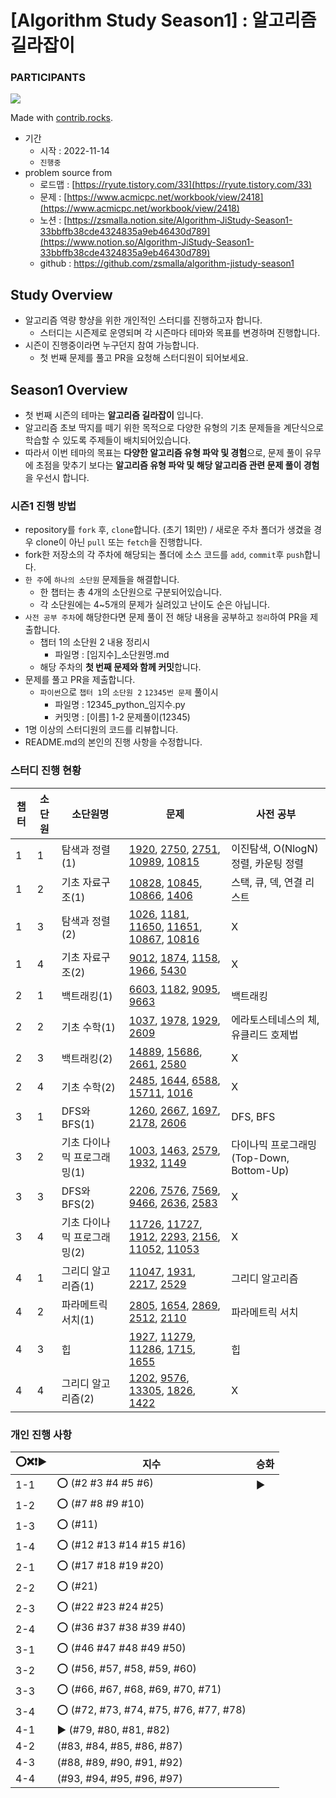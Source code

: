 # [Algorithm Study Season1] : 알고리즘 길라잡이
### PARTICIPANTS
<a href="https://github.com/zsmalla/algorithm-jistudy-season1/graphs/contributors">
  <img src="https://contrib.rocks/image?repo=zsmalla/algorithm-jistudy-season1" />
</a>

Made with [contrib.rocks](https://contrib.rocks).

- 기간
    - 시작 : 2022-11-14
    - `진행중`
- problem source from
    - 로드맵 : [https://ryute.tistory.com/33](https://ryute.tistory.com/33)
    - 문제  : [https://www.acmicpc.net/workbook/view/2418](https://www.acmicpc.net/workbook/view/2418)
    - 노션 : [https://zsmalla.notion.site/Algorithm-JiStudy-Season1-33bbffb38cde4324835a9eb46430d789](https://www.notion.so/Algorithm-JiStudy-Season1-33bbffb38cde4324835a9eb46430d789)
    - github : https://github.com/zsmalla/algorithm-jistudy-season1

## Study Overview

- 알고리즘 역량 향샹을 위한 개인적인 스터디를 진행하고자 합니다.
    - 스터디는 시즌제로 운영되며 각 시즌마다 테마와 목표를 변경하며 진행합니다.
- 시즌이 진행중이라면 누구던지 참여 가능합니다.
    - 첫 번째 문제를 풀고 PR을 요청해 스터디원이 되어보세요.

## Season1 Overview

- 첫 번째 시즌의 테마는 **알고리즘 길라잡이** 입니다.
- 알고리즘 초보 딱지를 떼기 위한 목적으로 다양한 유형의 기초 문제들을 계단식으로 학습할 수 있도록 주제들이 배치되어있습니다.
- 따라서 이번 테마의 목표는 **다양한 알고리즘 유형 파악 및 경험**으로, 문제 풀이 유무에 초점을 맞추기 보다는 **알고리즘 유형 파악 및 해당 알고리즘 관련 문제 풀이 경험**을 우선시 합니다.

### 시즌1 진행 방법

- repository를 `fork` 후, `clone`합니다. (초기 1회만) / 새로운 주차 폴더가 생겼을 경우 clone이 아닌 `pull` 또는 `fetch`을 진행합니다.
- fork한 저장소의 각 주차에 해당되는 폴더에 소스 코드를 `add`, `commit`후 `push`합니다.
- `한 주`에 `하나의 소단원` 문제들을 해결합니다.
    - 한 챕터는 총 4개의 소단원으로 구분되어있습니다.
    - 각 소단원에는 4~5개의 문제가 실려있고 난이도 순은 아닙니다.
- `사전 공부 주차`에 해당한다면 문제 풀이 전 해당 내용을 공부하고 `정리`하여 PR을 제출합니다.
    - 챕터 1의 소단원 2 내용 정리시
        - 파일명 : [임지수]_소단원명.md
    - 해당 주차의 **첫 번째 문제와 함께 커밋**합니다.
- 문제를 풀고 PR을 제출합니다.
    - `파이썬`으로 `챕터 1`의 `소단원 2` `12345번 문제` 풀이시
        - 파일명 : 12345_python_임지수.py
        - 커밋명 : [이름] 1-2 문제풀이(12345)
- 1명 이상의 스터디원의 코드를 리뷰합니다.
- README.md의 본인의 진행 사항을 수정합니다.
### 스터디 진행 현황

| 챕터  | 소단원 | 소단원명             | 문제                                                                                                                                                                                                                                                                                                                                       | 사전 공부                           |
|-----|-----|------------------|------------------------------------------------------------------------------------------------------------------------------------------------------------------------------------------------------------------------------------------------------------------------------------------------------------------------------------------|---------------------------------|
| 1   | 1   | 탐색과 정렬(1)        | [1920](https://www.acmicpc.net/problem/1920), [2750](https://www.acmicpc.net/problem/2750), [2751](https://www.acmicpc.net/problem/2751), [10989](https://www.acmicpc.net/problem/10989), [10815](https://www.acmicpc.net/problem/10815)                                                                                                 | 이진탐색, O(NlogN)정렬, 카운팅 정렬        |
| 1   | 2   | 기초 자료구조(1)       | [10828](https://www.acmicpc.net/problem/10828), [10845](https://www.acmicpc.net/problem/10845), [10866](https://www.acmicpc.net/problem/10866), [1406](https://www.acmicpc.net/problem/1406)                                                                                                                                             | 스택, 큐, 덱, 연결 리스트                |
| 1   | 3   | 탐색과 정렬(2)        | [1026](https://www.acmicpc.net/problem/1026), [1181](https://www.acmicpc.net/problem/1181), [11650](https://www.acmicpc.net/problem/11650), [11651](https://www.acmicpc.net/problem/11651), [10867](https://www.acmicpc.net/problem/10867), [10816](https://www.acmicpc.net/problem/10816)                                               | X                               |
| 1   | 4   | 기초 자료구조(2)       | [9012](https://www.acmicpc.net/problem/9012), [1874](https://www.acmicpc.net/problem/1874), [1158](https://www.acmicpc.net/problem/1158), [1966](https://www.acmicpc.net/problem/1966), [5430](https://www.acmicpc.net/problem/5430)                                                                                                     | X                               |
| 2   | 1   | 백트래킹(1)          | [6603](https://www.acmicpc.net/problem/6603), [1182](https://www.acmicpc.net/problem/1182), [9095](https://www.acmicpc.net/problem/9095), [9663](https://www.acmicpc.net/problem/9663)                                                                                                                                                   | 백트래킹                            |
| 2   | 2   | 기초 수학(1)         | [1037](https://www.acmicpc.net/problem/1037), [1978](https://www.acmicpc.net/problem/1978), [1929](https://www.acmicpc.net/problem/1929), [2609](https://www.acmicpc.net/problem/2609)                                                                                                                                                   | 에라토스테네스의 체, 유클리드 호제법            |
| 2   | 3   | 백트래킹(2)          | [14889](https://www.acmicpc.net/problem/14889), [15686](https://www.acmicpc.net/problem/15686), [2661](https://www.acmicpc.net/problem/2661), [2580](https://www.acmicpc.net/problem/2580)                                                                                                                                               | X                               |
| 2   | 4   | 기초 수학(2)         | [2485](https://www.acmicpc.net/problem/2485), [1644](https://www.acmicpc.net/problem/1644), [6588](https://www.acmicpc.net/problem/6588), [15711](https://www.acmicpc.net/problem/15711), [1016](https://www.acmicpc.net/problem/1016)                                                                                                   | X                               |
| 3   | 1   | DFS와 BFS(1)      | [1260](https://www.acmicpc.net/problem/1260), [2667](https://www.acmicpc.net/problem/2667), [1697](https://www.acmicpc.net/problem/1697), [2178](https://www.acmicpc.net/problem/2178), [2606](https://www.acmicpc.net/problem/2606)                                                                                                     | DFS, BFS                        |
| 3   | 2   | 기초 다이나믹 프로그래밍(1) | [1003](https://www.acmicpc.net/problem/1003), [1463](https://www.acmicpc.net/problem/1463), [2579](https://www.acmicpc.net/problem/2579), [1932](https://www.acmicpc.net/problem/1932), [1149](https://www.acmicpc.net/problem/1149)                                                                                                     | 다이나믹 프로그래밍(Top-Down, Bottom-Up) |
| 3   | 3   | DFS와 BFS(2)      | [2206](https://www.acmicpc.net/problem/2206), [7576](https://www.acmicpc.net/problem/7576), [7569](https://www.acmicpc.net/problem/7569), [9466](https://www.acmicpc.net/problem/9466), [2636](https://www.acmicpc.net/problem/2636), [2583](https://www.acmicpc.net/problem/2583)                                                       | X                               |
| 3   | 4   | 기초 다이나믹 프로그래밍(2) | [11726](https://www.acmicpc.net/problem/11726), [11727](https://www.acmicpc.net/problem/11727), [1912](https://www.acmicpc.net/problem/1912), [2293](https://www.acmicpc.net/problem/2293), [2156](https://www.acmicpc.net/problem/2156), [11052](https://www.acmicpc.net/problem/11052), [11053](https://www.acmicpc.net/problem/11053) | X                               |
| 4   | 1   | 그리디 알고리즘(1)      | [11047](https://www.acmicpc.net/problem/11047), [1931](https://www.acmicpc.net/problem/1931), [2217](https://www.acmicpc.net/problem/2217), [2529](https://www.acmicpc.net/problem/2529)                                                                                                                                                 | 그리디 알고리즘                        |
| 4   | 2   | 파라메트릭 서치(1)      | [2805](https://www.acmicpc.net/problem/2805), [1654](https://www.acmicpc.net/problem/1654), [2869](https://www.acmicpc.net/problem/2869), [2512](https://www.acmicpc.net/problem/2512), [2110](https://www.acmicpc.net/problem/2110)                                                                                                     | 파라메트릭 서치                        |
| 4   | 3   | 힙                | [1927](https://www.acmicpc.net/problem/1927), [11279](https://www.acmicpc.net/problem/11279), [11286](https://www.acmicpc.net/problem/11286), [1715](https://www.acmicpc.net/problem/1715), [1655](https://www.acmicpc.net/problem/1655)                                                                                                 | 힙                               |
| 4   | 4   | 그리디 알고리즘(2)      | [1202](https://www.acmicpc.net/problem/1202), [9576](https://www.acmicpc.net/problem/9576), [13305](https://www.acmicpc.net/problem/13305), [1826](https://www.acmicpc.net/problem/1826), [1422](https://www.acmicpc.net/problem/1422) | X                               |
### 개인 진행 사항
| ⭕❌❗▶️ | 지수 | 승화 |
| --- | --- | --- |
| 1-1 | ⭕ (#2 #3 #4 #5 #6) | ▶️ |
| 1-2 | ⭕ (#7 #8 #9 #10) |  |
| 1-3 | ⭕ (#11) |  |
| 1-4 | ⭕ (#12 #13 #14 #15 #16) |  |
| 2-1 | ⭕ (#17 #18 #19 #20) |  |
| 2-2 | ⭕ (#21) |  |
| 2-3 | ⭕ (#22 #23 #24 #25) |  |
| 2-4 | ⭕ (#36 #37 #38 #39 #40) |  |
| 3-1 | ⭕ (#46 #47 #48 #49 #50) |  |
| 3-2 | ⭕ (#56, #57, #58, #59, #60) |  |
| 3-3 | ⭕ (#66, #67, #68, #69, #70, #71) |  |
| 3-4 | ⭕ (#72, #73, #74, #75, #76, #77, #78) |  |
| 4-1 | ▶️ (#79, #80, #81, #82) |  |
| 4-2 | (#83, #84, #85, #86, #87) |  |
| 4-3 | (#88, #89, #90, #91, #92) |  |
| 4-4 | (#93, #94, #95, #96, #97) |  |